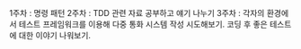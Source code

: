 1주차 : 명령 패턴
2주차 : TDD 관련 자료 공부하고 얘기 나누기
3주차 : 각자의 환경에서 테스트 프레임워크를 이용해 다중 통화 시스템 작성 시도해보기. 코딩 후 좋은 테스트에 대한 이야기 나워보기.
